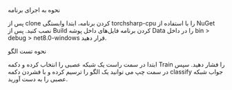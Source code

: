 نحوه به اجرای برنامه

پس از clone کردن برنامه، ابتدا وابستگی torchsharp-cpu را با استفاده از NuGet نصب کنید.
پس از Build کردن برنامه فایل‌های داخل پوشه Data را در داخل bin > debug > net8.0-windows قرار دهید.


نحوه تست الگو

ابتدا در سمت راست یک شبکه عصبی را انتخاب کرده و دکمه Train را فشار دهید. 
سپس در سمت چپ می توانید یک الگو را ترسیم کرده و با فشردن دکمه classify جواب شبکه عصبی را به دست آورید.
